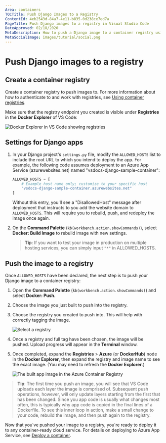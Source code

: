 ```yaml
---
Area: containers
TOCTitle: Push Django Images to a Registry
ContentId: 4eb2543d-84a7-4e11-b835-0d238ce7ed7a
PageTitle: Push Django images to a registry in Visual Studio Code
DateApproved: 02/18/2020
MetaDescription: How to push a Django image to a container registry using the VS Code docker extension
MetaSocialImage: images/tutorial/social.png
---
```


# Push Django images to a registry

## Create a container registry

Create a container registry to push images to. For more information about how to authenticate to and work with registries, see [Using container registries](/docs/containers/quickstart-container-registries.md).

Make sure that the registry endpoint you created is visible under **Registries** in the **Docker Explorer** of VS Code:

![Docker Explorer in VS Code showing registries](images/quickstarts/python-django-registries.png)

## Settings for Django apps

1. In your Django project's `settings.py` file, modify the `ALLOWED_HOSTS` list to include the root URL to which you intend to deploy the app. For example, the following code assumes deployment to an Azure App Service (azurewebsites.net) named "vsdocs-django-sample-container":

    ```python
    ALLOWED_HOSTS = [
        # Example host name only; customize to your specific host
        "vsdocs-django-sample-container.azurewebsites.net"
    ]
    ```

    Without this entry, you'll see a "DisallowedHost" message after deployment that instructs to you add the website domain to `ALLOWED_HOSTS`. This will require you to rebuild, push, and redeploy the image once again.

1. On the **Command Palette** (`kb(workbench.action.showCommands)`), select **Docker: Build Image** to rebuild image with new settings.

    >**Tip**: If you want to test your image in production on multiple hosting services, you can simply input `"*"` in ALLOWED_HOSTS.

## Push the image to a registry

Once `ALLOWED_HOSTS` have been declared, the next step is to push your Django image to a container registry:

1. Open the **Command Palette** (`kb(workbench.action.showCommands)`) and select **Docker: Push**.

1. Choose the image you just built to push into the registry.

1. Choose the registry you created to push into. This will help with correctly tagging the image.

    ![Select a registry](images/quickstarts/select-registry.png)

1. Once a registry and full tag have been chosen, the image will be pushed. Upload progress will appear in the **Terminal** window.

1. Once completed, expand the **Registries** > **Azure** (or **DockerHub**) node in the **Docker Explorer**, then expand the registry and image name to see the exact image. (You may need to refresh the **Docker Explorer**.)

    ![The built app image in the Azure Container Registry](images/quickstarts/python-django-image-in-acr.png)

  > **Tip**: The first time you push an image, you will see that VS Code uploads each layer the image is comprised of. Subsequent push operations, however, will only update layers starting from the first that has been changed. Since you app code is usually what changes most often, this is typically why app code is copied in the final lines of a Dockerfile. To see this inner loop in action, make a small change to your code, rebuild the image, and then push again to the registry.

Now that you've pushed your image to a registry, you're ready to deploy it to any container-ready cloud service. For details on deploying to Azure App Service, see [Deploy a container](https://docs.microsoft.com/azure/python/tutorial-deploy-containers-01).

